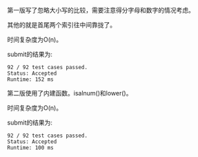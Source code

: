 第一版写了忽略大小写的比较，需要注意得分字母和数字的情况考虑。

其他的就是首尾两个索引往中间靠拢了。

时间复杂度为O(n)。

submit的结果为:
```
92 / 92 test cases passed.
Status: Accepted
Runtime: 152 ms
```

第二版使用了内建函数。isalnum()和lower()。

时间复杂度为O(n)。

submit的结果为:
```
92 / 92 test cases passed.
Status: Accepted
Runtime: 100 ms
```
